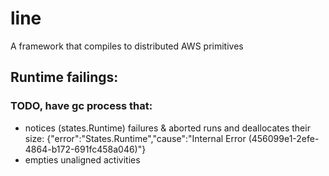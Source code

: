 # line
A framework that compiles to distributed AWS primitives

## Runtime failings:

### TODO, have gc process that:

- notices (states.Runtime) failures & aborted runs and deallocates their size:
{"error":"States.Runtime","cause":"Internal Error (456099e1-2efe-4864-b172-691fc458a046)"}
- empties unaligned activities
